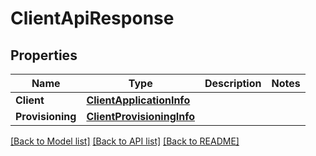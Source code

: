 # ClientApiResponse

## Properties
Name | Type | Description | Notes
------------ | ------------- | ------------- | -------------
**Client** | [**ClientApplicationInfo**](ClientApplicationInfo.md) |  | 
**Provisioning** | [**ClientProvisioningInfo**](ClientProvisioningInfo.md) |  | 

[[Back to Model list]](../README.md#documentation-for-models) [[Back to API list]](../README.md#documentation-for-api-endpoints) [[Back to README]](../README.md)


